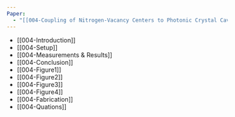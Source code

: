 ```yaml
---
Paper:
  - "[[004-Coupling of Nitrogen-Vacancy Centers to Photonic Crystal Cavities in Monocrystalline Diamond]]"
---
```

- [[004-Introduction]]
- [[004-Setup]]
- [[004-Measurements & Results]]
- [[004-Conclusion]]
- [[004-Figure1]]
- [[004-Figure2]]
- [[004-Figure3]]
- [[004-Figure4]]
- [[004-Fabrication]]
- [[004-Quations]]
